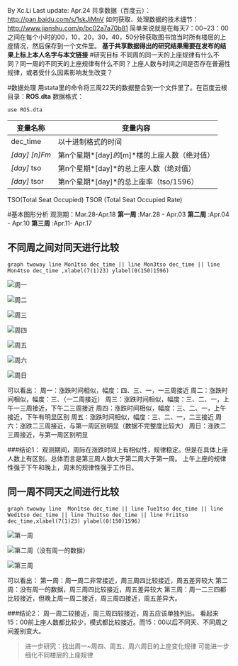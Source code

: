 By Xc.Li
Last update: Apr.24
共享数据（百度云）：http://pan.baidu.com/s/1skJiMnV
如何获取、处理数据的技术细节：http://www.jianshu.com/p/bc02a7a70b81
简单来说就是在每天7：00~23：00之间在每个小时的00，10，20，30，40，50分钟获取图书馆当时所有楼层的上座情况，然后保存到一个文件里。
**基于共享数据得出的研究结果需要在发布的结果上标上本人名字与本文链接**
#研究目标
不同周的同一天的上座规律有什么不同？同一周的不同天的上座规律有什么不同？上座人数与时间之间是否存在普遍性规律，或者受什么因素影响发生改变？


#数据处理
用stata里的命令将三周22天的数据整合到一个文件里了。在百度云根目录：**ROS.dta**
数据格式：

    use ROS.dta

|变量名称|变量内容|
|----|----|
|dec_time|以十进制格式的时间|
|*[day]* *[n]*F*m*|第n个星期*[day]*的*[m]*楼的上座人数（绝对值）|
|*[day]* tso|第n个星期*[day]*的总上座人数（绝对值）|
|*[day]* tsor|第n个星期*[day]*的总上座率（tso/1596）|
TSO(Total Seat Occupied)
TSOR (Total Seat Occupied Rate)

#基本图形分析
观测期：Mar.28-Apr.18
**第一周** :Mar.28 - Apr.03
**第二周** :Apr.04 - Apr.10
**第三周** :Apr.11- Apr.17

## 不同周之间对同天进行比较
    graph twoway line Mon1tso dec_time || line Mon3tso dec_time || line Mon4tso dec_time ,xlabel(7(1)23) ylabel(0(150)1596)

![周一](http://upload-images.jianshu.io/upload_images/1034202-ddab0553a67148e0.png?imageMogr2/auto-orient/strip%7CimageView2/2/w/1240)

![周二](http://upload-images.jianshu.io/upload_images/1034202-49ab9c85483504b3.png?imageMogr2/auto-orient/strip%7CimageView2/2/w/1240)

![周三](http://upload-images.jianshu.io/upload_images/1034202-fbdaf2ce0106f150.png?imageMogr2/auto-orient/strip%7CimageView2/2/w/1240)

![周四](http://upload-images.jianshu.io/upload_images/1034202-68d0d98ea6717024.png?imageMogr2/auto-orient/strip%7CimageView2/2/w/1240)

![周五](http://upload-images.jianshu.io/upload_images/1034202-33af29b09bd2bbfe.png?imageMogr2/auto-orient/strip%7CimageView2/2/w/1240)

![周六](http://upload-images.jianshu.io/upload_images/1034202-c279db9ce5f7b5c1.png?imageMogr2/auto-orient/strip%7CimageView2/2/w/1240)

![周日](http://upload-images.jianshu.io/upload_images/1034202-8ac312e9bebf4973.png?imageMogr2/auto-orient/strip%7CimageView2/2/w/1240)

可以看出：
周一：涨跌时间相似，幅度：四、三、一，一三周接近
周二：涨跌时间相似，幅度：三、（一二周接近）
周三：涨跌时间相似，幅度：三、二、一，上午一三周接近，下午二三周接近
周四：涨跌时间相似，幅度：三、二、一，上午接近，下午有明显区别
周五：涨跌时间相似，幅度：三、二、一，二三接近
周六：涨跌二三周接近，与第一周区别明显（数据不完整度比较大）
周日：涨跌二三周接近，与第一周区别明显

###结论1：
观测期间，周际在涨跌时间上有相似性，规律稳定。但是在具体上座人数上有区别。总体而言是第三周人数大于第二周大于第一周。
上午上座的规律性强于下午和晚上，周末的规律性强于工作日。

## 同一周不同天之间进行比较

    graph twoway line  Mon1tso dec_time || line Tue1tso dec_time || line Wed1tso dec_time || line Thu1tso dec_time || line Fri1tso dec_time,xlabel(7(1)23) ylabel(0(150)1596)


![第一周](http://upload-images.jianshu.io/upload_images/1034202-bed065c90d8235fc.png?imageMogr2/auto-orient/strip%7CimageView2/2/w/1240)

![第二周（没有周一的数据）](http://upload-images.jianshu.io/upload_images/1034202-a0f3db329ec521d2.png?imageMogr2/auto-orient/strip%7CimageView2/2/w/1240)

![第三周](http://upload-images.jianshu.io/upload_images/1034202-bdebea19fb137dbc.png?imageMogr2/auto-orient/strip%7CimageView2/2/w/1240)

可以看出：
第一周：周一周二非常接近，周三周四比较接近，周五差异较大
第二周：没有周一的数据，周三周四比较接近，周五差异较大
第三周：周一二三四都比较接近，但晚上周一周二接近，周三周四接近，周五差异大。

###结论2：
周一周二较接近，周三周四较接近，周五应该单独列出。
看起来15：00前上座人数都比较少，模式都比较接近。而15：00以后不同天、不同周之间差别变大。

>进一步研究：找出周一~周四、周五、周六周日的上座变化规律
可能进一步细化不同楼层的上座规律
